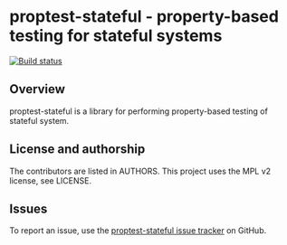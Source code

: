 # proptest-stateful - property-based testing for stateful systems

[![Build status](https://travis-ci.org/radupopescu/proptest-stateful.svg?branch=master)](https://travis-ci.org/radupopescu/proptest-stateful)

## Overview

proptest-stateful is a library for performing property-based testing of stateful system.

## License and authorship

The contributors are listed in AUTHORS. This project uses the MPL v2 license, see LICENSE.

## Issues

To report an issue, use the [proptest-stateful issue tracker](https://github.com/radupopescu/proptest-stateful/issues) on GitHub.


